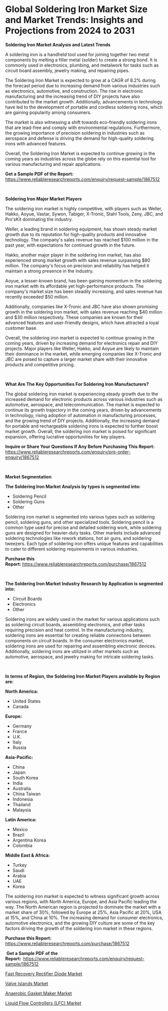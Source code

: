 <p><h1>Global Soldering Iron Market Size and Market Trends: Insights and Projections from 2024 to 2031</h1></p><p><strong>Soldering Iron Market Analysis and Latest Trends</strong></p>
<p><p>A soldering iron is a handheld tool used for joining together two metal components by melting a filler metal (solder) to create a strong bond. It is commonly used in electronics, plumbing, and metalwork for tasks such as circuit board assembly, jewelry making, and repairing pipes.</p><p>The Soldering Iron Market is expected to grow at a CAGR of 8.2% during the forecast period due to increasing demand from various industries such as electronics, automotive, and construction. The rise in electronic manufacturing and the increasing trend of DIY projects have also contributed to the market growth. Additionally, advancements in technology have led to the development of portable and cordless soldering irons, which are gaining popularity among consumers.</p><p>The market is also witnessing a shift towards eco-friendly soldering irons that are lead-free and comply with environmental regulations. Furthermore, the growing importance of precision soldering in industries such as aerospace and defense is driving the demand for high-quality soldering irons with advanced features.</p><p>Overall, the Soldering Iron Market is expected to continue growing in the coming years as industries across the globe rely on this essential tool for various manufacturing and repair applications.</p></p>
<p><strong>Get a Sample PDF of the Report:&nbsp;</strong> <a href="https://www.reliableresearchreports.com/enquiry/request-sample/1867512">https://www.reliableresearchreports.com/enquiry/request-sample/1867512</a></p>
<p>&nbsp;</p>
<p><strong>Soldering Iron Major Market Players</strong></p>
<p><p>The soldering iron market is highly competitive, with players such as Weller, Hakko, Aoyue, Vastar, Sywon, Tabiger, X-Tronic, Stahl Tools, Zeny, JBC, and Pro'sKit dominating the industry. </p><p>Weller, a leading brand in soldering equipment, has shown steady market growth due to its reputation for high-quality products and innovative technology. The company's sales revenue has reached $100 million in the past year, with expectations for continued growth in the future.</p><p>Hakko, another major player in the soldering iron market, has also experienced strong market growth with sales revenue surpassing $80 million. The company's focus on precision and reliability has helped it maintain a strong presence in the industry.</p><p>Aoyue, a lesser-known brand, has been gaining momentum in the soldering iron market with its affordable yet high-performance products. The company's market size has been steadily increasing, and sales revenue has recently exceeded $50 million.</p><p>Additionally, companies like X-Tronic and JBC have also shown promising growth in the soldering iron market, with sales revenue reaching $40 million and $30 million respectively. These companies are known for their advanced features and user-friendly designs, which have attracted a loyal customer base.</p><p>Overall, the soldering iron market is expected to continue growing in the coming years, driven by increasing demand for electronics repair and DIY projects. Major players like Weller, Hakko, and Aoyue are likely to maintain their dominance in the market, while emerging companies like X-Tronic and JBC are poised to capture a larger market share with their innovative products and competitive pricing.</p></p>
<p>&nbsp;</p>
<p><strong>What Are The Key Opportunities For Soldering Iron Manufacturers?</strong></p>
<p><p>The global soldering iron market is experiencing steady growth due to the increased demand for electronic products across various industries such as automotive, aerospace, and telecommunication. The market is expected to continue its growth trajectory in the coming years, driven by advancements in technology, rising adoption of automation in manufacturing processes, and the growing trend of DIY projects. Additionally, the increasing demand for portable and rechargeable soldering irons is expected to further boost market growth. Overall, the soldering iron market is poised for significant expansion, offering lucrative opportunities for key players.</p></p>
<p><strong>Inquire or Share Your Questions If Any Before Purchasing This Report:</strong> <a href="https://www.reliableresearchreports.com/enquiry/pre-order-enquiry/1867512">https://www.reliableresearchreports.com/enquiry/pre-order-enquiry/1867512</a></p>
<p>&nbsp;</p>
<p><strong>Market Segmentation</strong></p>
<p><strong>The Soldering Iron Market Analysis by types is segmented into:</strong></p>
<p><ul><li>Soldering Pencil</li><li>Soldering Guns</li><li>Other</li></ul></p>
<p><p>Soldering iron market is segmented into various types such as soldering pencil, soldering guns, and other specialized tools. Soldering pencil is a common type used for precise and detailed soldering work, while soldering guns are designed for heavier-duty tasks. Other markets include advanced soldering technologies like rework stations, hot air guns, and soldering tweezers. Each type of soldering iron offers unique features and capabilities to cater to different soldering requirements in various industries.</p></p>
<p><strong>Purchase this Report:&nbsp;</strong><a href="https://www.reliableresearchreports.com/purchase/1867512">https://www.reliableresearchreports.com/purchase/1867512</a></p>
<p>&nbsp;</p>
<p><strong>The Soldering Iron Market Industry Research by Application is segmented into:</strong></p>
<p><ul><li>Circuit Boards</li><li>Electronics</li><li>Other</li></ul></p>
<p><p>Soldering irons are widely used in the market for various applications such as soldering circuit boards, assembling electronics, and other tasks requiring precision and heat control. In the manufacturing industry, soldering irons are essential for creating reliable connections between components on circuit boards. In the consumer electronics market, soldering irons are used for repairing and assembling electronic devices. Additionally, soldering irons are utilized in other markets such as automotive, aerospace, and jewelry making for intricate soldering tasks.</p></p>
<p>&nbsp;</p>
<p><strong>In terms of Region, the Soldering Iron Market Players available by Region are:</strong></p>
<p>
    <p> <strong> North America: </strong>
        <ul>
            <li>United States</li>
            <li>Canada</li>
        </ul>
        </p> 
    <p> <strong> Europe: </strong>
        <ul>
            <li>Germany</li>
            <li>France</li>
            <li>U.K.</li>
            <li>Italy</li>
            <li>Russia</li>
        </ul>
        </p> 
    <p> <strong> Asia-Pacific: </strong>
        <ul>
            <li>China</li>
            <li>Japan</li>
            <li>South Korea</li>
            <li>India</li>
            <li>Australia</li>
            <li>China Taiwan</li>
            <li>Indonesia</li>
            <li>Thailand</li>
            <li>Malaysia</li>
        </ul>
        </p> 
    <p> <strong> Latin America: </strong>
        <ul>
            <li>Mexico</li>
            <li>Brazil</li>
            <li>Argentina Korea</li>
            <li>Colombia</li>
        </ul>
        </p> 
    <p> <strong> Middle East & Africa: </strong>
        <ul>
            <li>Turkey</li>
            <li>Saudi</li>
            <li>Arabia</li>
            <li>UAE</li>
            <li>Korea</li>
        </ul>
    </p>
    </p>
<p><p>The soldering iron market is expected to witness significant growth across various regions, with North America, Europe, and Asia Pacific leading the way. The North American region is projected to dominate the market with a market share of 30%, followed by Europe at 25%, Asia Pacific at 20%, USA at 15%, and China at 10%. The increasing demand for consumer electronics, automotive electronics, and the growing DIY culture are some of the key factors driving the growth of the soldering iron market in these regions.</p></p>
<p><strong>Purchase this Report: </strong><a href="https://www.reliableresearchreports.com/purchase/1867512">https://www.reliableresearchreports.com/purchase/1867512</a></p>
<p>&nbsp;<strong>Get a Sample PDF of the Report:&nbsp;&nbsp;</strong><a href="https://www.reliableresearchreports.com/enquiry/request-sample/1867512">https://www.reliableresearchreports.com/enquiry/request-sample/1867512</a></p>
<p><strong></strong></p>
<p><p><a href="https://github.com/joannagoyvaerts/Market-Research-Report-List-1/blob/main/fast-recovery-rectifier-diode-market.md">Fast Recovery Rectifier Diode Market</a></p><p><a href="https://issuu.com/reportprime-2/docs/valve-islands-market-size-2030.pptx">Valve Islands Market</a></p><p><a href="https://github.com/lubmix/Market-Research-Report-List-1/blob/main/anaerobic-gasket-maker-market.md">Anaerobic Gasket Maker Market</a></p><p><a href="https://issuu.com/reportprime-2/docs/liquid-flow-controllers-lfc-market-size-2030.pptx">Liquid Flow Controllers (LFC) Market</a></p></p>